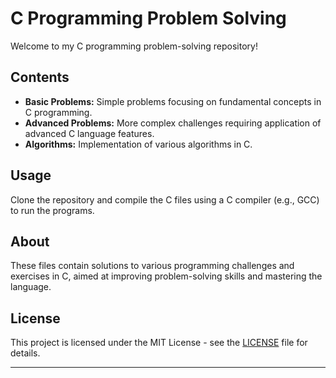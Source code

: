 # C Programming Problem Solving

Welcome to my C programming problem-solving repository!

## Contents

- **Basic Problems:** Simple problems focusing on fundamental concepts in C programming.
- **Advanced Problems:** More complex challenges requiring application of advanced C language features.
- **Algorithms:** Implementation of various algorithms in C.

## Usage

Clone the repository and compile the C files using a C compiler (e.g., GCC) to run the programs.

## About

These files contain solutions to various programming challenges and exercises in C, aimed at improving problem-solving skills and mastering the language.

## License

This project is licensed under the MIT License - see the [LICENSE](LICENSE) file for details.

---
